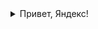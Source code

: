 <details>
##  <summary>Привет, Яндекс!</summary>
  
  ```python
  print("Привет, Яндекс!")
  ```
  
</details>
